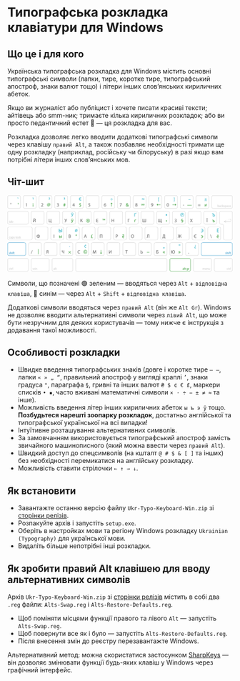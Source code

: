 # Типографська розкладка клавіатури для Windows
## Що це і для кого

Українська типографська розкладка для Windows містить основні типографські символи (лапки, тире, коротке тире, типографський апостроф, знаки валют тощо) і літери інших слов’янських кириличних абеток.

Якщо ви журналіст або публіцист і хочете писати красиві тексти; айтівець або smm-ник; тримаєте кілька кириличних розкладок; або ви просто педантичний естет :metal: — ця розкладка для вас.

Розкладка дозволяє легко вводити додаткові типографські символи через клавішу `правий Alt`, а також позбавляє необхідності тримати ще одну розкладку (наприклад, російську чи білоруську) в разі якщо вам потрібні літери інших слов’янських мов.


## Чіт-шит
![Українська типографська розкладка](assets/ukrainian-layout.png)

Символи, що позначені :green_circle: зеленим — вводяться через `Alt` + `відповідна клавіша`, :large_blue_circle: синім — через `Alt` + `Shift` + `відповідна клавіша`.

Додаткові символи вводяться через `правий Alt` (він же `Alt Gr`). Windows не дозволяє вводити альтернативні символи через `лівий Alt`, що може бути незручним для деяких користувачів — тому нижче є інструкція з додавання такої можливості.


## Особливості розкладки
- Швидке введення типографських знаків (довге і коротке тире `— –`, лапки `« » „ “`, правильний апостроф у вигляді краплі `’`, знаки градуса `°`, параграфа `§`, гривні та інших валют `₴ $ ¢ € £`, маркери списків `• ▪`, часто вживані математичні символи `× ⋅ ÷ − ± ≠ ≈` та інше).
- Можливість введення літер інших кириличних абеток `ы ъ э ў` тощо. __Позбудьтеся нарешті зоопарку розкладок__, достатньо англійської та типографської української на всі випадки!
- Інтуїтивне розташування альтернативних символів.
- За замовчанням використовується типографський апостроф замість звичайного машинописного (який можна ввести через `правий Alt`).
- Швидкий доступ до спецсимволів (на кшталт `@ # $ & [ ]` та інших) без необхідності перемикатися на англійську розкладку.
- Можливість ставити стрілочки `← ↑ → ↓`.


## Як встановити
- Завантажте останню версію файлу `Ukr-Typo-Keyboard-Win.zip` зі [сторінки релізів](https://github.com/devich/Typography-Keyboard/releases/latest).
- Розпакуйте архів і запустіть `setup.exe`.
- Оберіть в настройках мови та регіону Windows розкладку `Ukrainian (Typography)` для української мови.
- Видаліть більше непотрібні інші розкладки.


## Як зробити правий Alt клавішею для вводу альтернативних символів
Архів `Ukr-Typo-Keyboard-Win.zip` зі [сторінки релізів](https://github.com/devich/Typography-Keyboard/releases/latest) містить в собі два `.reg` файли: `Alts-Swap.reg` і `Alts-Restore-Defaults.reg`.

- Щоб поміняти місцями функції правого та лівого `Alt` — запустіть `Alts-Swap.reg`.
- Щоб повернути все як і було — запустіть `Alts-Restore-Defaults.reg`.
- Після внесення змін до реєстру перезавантажте Windows.

Альтернативний метод: можна скористатися застосунком [SharpKeys](https://github.com/randyrants/sharpkeys) — він дозволяє змінювати функції будь-яких клавіш у Windows через графічний інтерфейс.